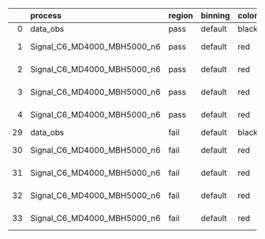 |    | process                     | region   | binning   | color   | process_type   |   scale | variation   | source_filename                                                      | source_histname    | alias                       | title     |   combine_idx |     lnN |   shapes | syst_type   | direction   | variation_alias   |
|---:|:----------------------------|:---------|:----------|:--------|:---------------|--------:|:------------|:---------------------------------------------------------------------|:-------------------|:----------------------------|:----------|--------------:|--------:|---------:|:------------|:------------|:------------------|
|  0 | data_obs                    | pass     | default   | black   | DATA           |       1 | nominal     | ./histograms_for_2DAlphabet_v18//BH_Data.root                        | hpass              | Data                        | Data      |           nan | nan     |      nan | nan         | nan         | nan               |
|  1 | Signal_C6_MD4000_MBH5000_n6 | pass     | default   | red     | SIGNAL         |       1 | lumi        | ./histograms_for_2DAlphabet_v18//BH_Signal_C6_MD4000_MBH5000_n6.root | hpass              | Signal_C6_MD4000_MBH5000_n6 | BH signal |           nan |   1.016 |      nan | lnN         | nan         | nan               |
|  2 | Signal_C6_MD4000_MBH5000_n6 | pass     | default   | red     | SIGNAL         |       1 | SVM         | ./histograms_for_2DAlphabet_v18//BH_Signal_C6_MD4000_MBH5000_n6.root | hpass_SVMsyst_up   | Signal_C6_MD4000_MBH5000_n6 | BH signal |           nan | nan     |        1 | shapes      | Up          | SVMsyst           |
|  3 | Signal_C6_MD4000_MBH5000_n6 | pass     | default   | red     | SIGNAL         |       1 | SVM         | ./histograms_for_2DAlphabet_v18//BH_Signal_C6_MD4000_MBH5000_n6.root | hpass_SVMsyst_down | Signal_C6_MD4000_MBH5000_n6 | BH signal |           nan | nan     |        1 | shapes      | Down        | SVMsyst           |
|  4 | Signal_C6_MD4000_MBH5000_n6 | pass     | default   | red     | SIGNAL         |       1 | nominal     | ./histograms_for_2DAlphabet_v18//BH_Signal_C6_MD4000_MBH5000_n6.root | hpass              | Signal_C6_MD4000_MBH5000_n6 | BH signal |           nan | nan     |      nan | nan         | nan         | nan               |
| 29 | data_obs                    | fail     | default   | black   | DATA           |       1 | nominal     | ./histograms_for_2DAlphabet_v18//BH_Data.root                        | hfail              | Data                        | Data      |           nan | nan     |      nan | nan         | nan         | nan               |
| 30 | Signal_C6_MD4000_MBH5000_n6 | fail     | default   | red     | SIGNAL         |       1 | lumi        | ./histograms_for_2DAlphabet_v18//BH_Signal_C6_MD4000_MBH5000_n6.root | hfail              | Signal_C6_MD4000_MBH5000_n6 | BH signal |           nan |   1.016 |      nan | lnN         | nan         | nan               |
| 31 | Signal_C6_MD4000_MBH5000_n6 | fail     | default   | red     | SIGNAL         |       1 | SVM         | ./histograms_for_2DAlphabet_v18//BH_Signal_C6_MD4000_MBH5000_n6.root | hfail_SVMsyst_up   | Signal_C6_MD4000_MBH5000_n6 | BH signal |           nan | nan     |        1 | shapes      | Up          | SVMsyst           |
| 32 | Signal_C6_MD4000_MBH5000_n6 | fail     | default   | red     | SIGNAL         |       1 | SVM         | ./histograms_for_2DAlphabet_v18//BH_Signal_C6_MD4000_MBH5000_n6.root | hfail_SVMsyst_down | Signal_C6_MD4000_MBH5000_n6 | BH signal |           nan | nan     |        1 | shapes      | Down        | SVMsyst           |
| 33 | Signal_C6_MD4000_MBH5000_n6 | fail     | default   | red     | SIGNAL         |       1 | nominal     | ./histograms_for_2DAlphabet_v18//BH_Signal_C6_MD4000_MBH5000_n6.root | hfail              | Signal_C6_MD4000_MBH5000_n6 | BH signal |           nan | nan     |      nan | nan         | nan         | nan               |